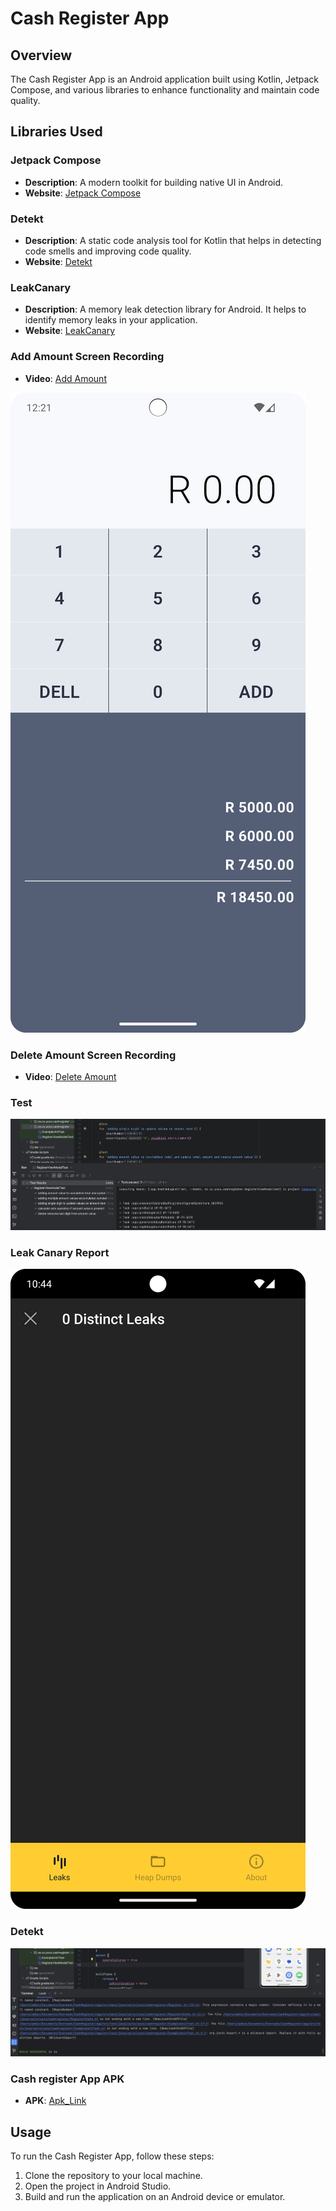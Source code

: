 # Cash Register App

## Overview
The Cash Register App is an Android application built using Kotlin, Jetpack Compose, and various libraries to enhance functionality and maintain code quality.

## Libraries Used

### Jetpack Compose
- **Description**: A modern toolkit for building native UI in Android.
- **Website**: [Jetpack Compose](https://developer.android.com/jetpack/compose)

### Detekt
- **Description**: A static code analysis tool for Kotlin that helps in detecting code smells and improving code quality.
- **Website**: [Detekt](https://detekt.github.io/detekt/)

### LeakCanary
- **Description**: A memory leak detection library for Android. It helps to identify memory leaks in your application.
- **Website**: [LeakCanary](https://square.github.io/leakcanary/)

### Add Amount Screen Recording
- **Video**: [Add Amount](app/src/main/res/raw/add_values.mov)

![Add_amount Screenshot](app/src/main/res/drawable/add_amount.png)

### Delete Amount Screen Recording
- **Video**: [Delete Amount](app/src/main/res/raw/delete_values.mov)

### Test
![Test Screenshot](app/src/main/res/drawable/test_screenshot.png)

### Leak Canary Report
![Leak_Canary Screenshot](app/src/main/res/drawable/leak_canary_report.png)

### Detekt
![Detekt Screenshot](app/src/main/res/drawable/detekt_screenshot.png)

### Cash register App APK
- **APK**: [Apk_Link](app/src/main/res/raw/yoco_cashregister_david.apk)

## Usage
To run the Cash Register App, follow these steps:
1. Clone the repository to your local machine.
2. Open the project in Android Studio.
3. Build and run the application on an Android device or emulator.



